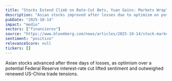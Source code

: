 ```yaml
---
title: "Stocks Extend Climb on Rate-Cut Bets, Yuan Gains: Markets Wrap"
description: "Asian stocks improved after losses due to optimism on possible Federal Reserve interest-rate cut and outweighed US-China trade tensions."
pubDate: "2025-10-14"
impact: "medio"
sectors: ["financieros"]
source: "https://www.bloomberg.com/news/articles/2025-10-14/stock-market-today-dow-s-p-live-updates"
sentiment: "positivo"
relevanceScore: null
tickers: []
---
```


Asian stocks advanced after three days of losses, as optimism over a potential Federal Reserve interest-rate cut lifted sentiment and outweighed renewed US-China trade tensions.
